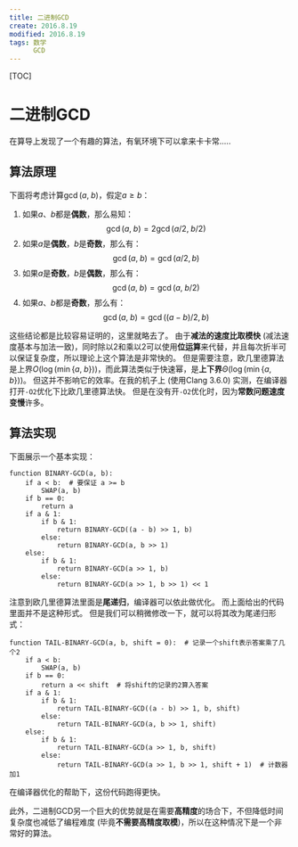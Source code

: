 ```yaml
---
title: 二进制GCD
create: 2016.8.19
modified: 2016.8.19
tags: 数学
      GCD
---
```


[TOC]
# 二进制GCD
在算导上发现了一个有趣的算法，有氧环境下可以拿来卡卡常.....

## 算法原理
下面将考虑计算$\gcd(a,\;b)$，假定$a \ge b$：

1. 如果$a$、$b$都是**偶数**，那么易知：
$$
\gcd(a,\;b) = 2\gcd(a / 2,\;b / 2)
$$
2. 如果$a$是**偶数**，$b$是**奇数**，那么有：
$$
\gcd(a,\;b) = \gcd(a / 2, b)
$$
3. 如果$a$是**奇数**，$b$是**偶数**，那么有：
$$
\gcd(a,\;b) = \gcd(a,\;b / 2)
$$
4. 如果$a$、$b$都是**奇数**，那么有：
$$
\gcd(a,\;b) = \gcd((a - b) / 2, b)
$$

这些结论都是比较容易证明的，这里就略去了。
由于**减法的速度比取模快** (减法速度基本与加法一致)，同时除以$2$和乘以$2$可以使用**位运算**来代替，并且每次折半可以保证复杂度，所以理论上这个算法是非常快的。
但是需要注意，欧几里德算法是上界$O(\log(\min\{a,\;b\}))$，而此算法类似于快速幂，是**上下界**$\Theta(\log(\min\{a,\;b\}))$。
但这并不影响它的效率。在我的机子上 (使用Clang 3.6.0) 实测，在编译器打开`-O2`优化下比欧几里德算法快。
但是在没有开`-O2`优化时，因为**常数问题速度变慢**许多。

## 算法实现
下面展示一个基本实现：

```
function BINARY-GCD(a, b):
    if a < b:  # 要保证 a >= b
        SWAP(a, b)
    if b == 0:
        return a
    if a & 1:
        if b & 1:
            return BINARY-GCD((a - b) >> 1, b)
        else:
            return BINARY-GCD(a, b >> 1)
    else:
        if b & 1:
            return BINARY-GCD(a >> 1, b)
        else:
            return BINARY-GCD(a >> 1, b >> 1) << 1
```

注意到欧几里德算法里面是**尾递归**，编译器可以依此做优化。
而上面给出的代码里面并不是这种形式。
但是我们可以稍微修改一下，就可以将其改为尾递归形式：

```
function TAIL-BINARY-GCD(a, b, shift = 0):  # 记录一个shift表示答案乘了几个2
    if a < b:
        SWAP(a, b)
    if b == 0:
        return a << shift  # 将shift的记录的2算入答案
    if a & 1:
        if b & 1:
            return TAIL-BINARY-GCD((a - b) >> 1, b, shift)
        else:
            return TAIL-BINARY-GCD(a, b >> 1, shift)
    else:
        if b & 1:
            return TAIL-BINARY-GCD(a >> 1, b, shift)
        else:
            return TAIL-BINARY-GCD(a >> 1, b >> 1, shift + 1)  # 计数器加1
```

在编译器优化的帮助下，这份代码跑得更快。

此外，二进制GCD另一个巨大的优势就是在需要**高精度**的场合下，不但降低时间复杂度也减低了编程难度 (毕竟**不需要高精度取模**)，所以在这种情况下是一个非常好的算法。
